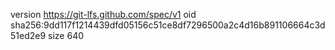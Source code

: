 version https://git-lfs.github.com/spec/v1
oid sha256:9dd117f1214439dfd05156c51ce8df7296500a2c4d16b891106664c3d51ed2e9
size 640

